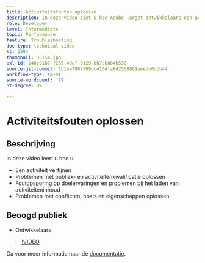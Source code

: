 ```yaml
---
title: Activiteitsfouten oplossen
description: In deze video ziet u hoe Adobe Target-ontwikkelaars een activiteit kunnen verfijnen, problemen met het publiek en de activiteit kunnen oplossen, problemen met het laden van doelervaringen en activiteiteninhoud kunnen oplossen en conflicten, hosts en eigenschappen kunnen oplossen.
role: Developer
level: Intermediate
topic: Performance
feature: Troubleshooting
doc-type: technical video
kt: 5394
thumbnail: 35154.jpg
exl-id: 146c91b7-f235-4daf-9129-bb7cb884b538
source-git-commit: 1b14e7987309bc4104fa842558861eeedb0ddb44
workflow-type: tm+mt
source-wordcount: '79'
ht-degree: 0%

---
```


# Activiteitsfouten oplossen

## Beschrijving

In deze video leert u hoe u:

* Een activiteit verfijnen
* Problemen met publiek- en activiteitenkwalificatie oplossen
* Foutopsporing op doelervaringen en problemen bij het laden van activiteiteninhoud
* Problemen met conflicten, hosts en eigenschappen oplossen

## Beoogd publiek

* Ontwikkelaars

>[!VIDEO](https://video.tv.adobe.com/v/35154/?quality=12)

Ga voor meer informatie naar de [documentatie](https://experienceleague.adobe.com/docs/target/using/troubleshoot/troubleshooting-target.html?lang=en).
